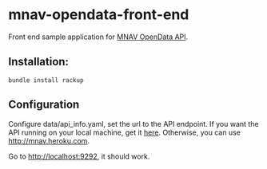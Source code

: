 mnav-opendata-front-end
=======================
Front end sample application for [MNAV OpenData API](https://github.com/picandocodigo/mnav-opendata-api).

## Installation:

`bundle install
rackup`

## Configuration

Configure data/api_info.yaml, set the url to the API endpoint. If you want the API running on your local machine, get it [here](https://github.com/picandocodigo/mnav-opendata-api). Otherwise, you can use http://mnav.heroku.com.


Go to [http://localhost:9292](http://localhost:9292), it should work.